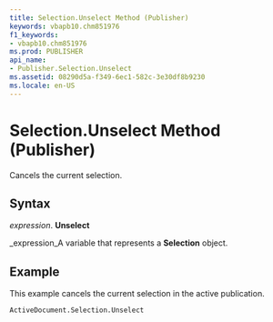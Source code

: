 ```yaml
---
title: Selection.Unselect Method (Publisher)
keywords: vbapb10.chm851976
f1_keywords:
- vbapb10.chm851976
ms.prod: PUBLISHER
api_name:
- Publisher.Selection.Unselect
ms.assetid: 08290d5a-f349-6ec1-582c-3e30df8b9230
ms.locale: en-US
---
```



# Selection.Unselect Method (Publisher)

Cancels the current selection.


## Syntax

 _expression_. **Unselect**

 _expression_A variable that represents a  **Selection** object.


## Example

This example cancels the current selection in the active publication.


```vb
ActiveDocument.Selection.Unselect
```


